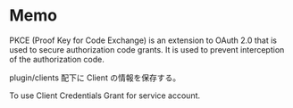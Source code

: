 # Memo

PKCE (Proof Key for Code Exchange) is an extension to OAuth 2.0 that is used to secure authorization code grants. It is
used to prevent interception of the authorization code.

plugin/clients 配下に Client の情報を保存する。

To use Client Credentials Grant for service account.